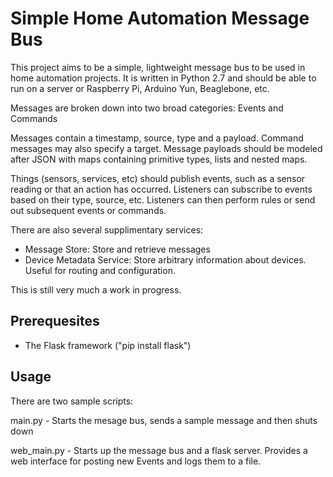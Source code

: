 Simple Home Automation Message Bus
==================================

This project aims to be a simple, lightweight message bus to be used
in home automation projects. It is written in Python 2.7 and should
be able to run on a server or Raspberry Pi, Arduino Yun, Beaglebone, etc.

Messages are broken down into two broad categories: Events and Commands

Messages contain a timestamp, source, type and a payload. Command messages may
also specify a target. Message payloads should be modeled after JSON with
maps containing primitive types, lists and nested maps.

Things (sensors, services, etc) should publish events, such as a sensor reading
or that an action has occurred. Listeners can subscribe to events based on their
type, source, etc. Listeners can then perform rules or send out subsequent
events or commands.

There are also several supplimentary services:

- Message Store: Store and retrieve messages
- Device Metadata Service: Store arbitrary information about devices. Useful for
routing and configuration.

This is still very much a work in progress.

Prerequesites
-----------

- The Flask framework ("pip install flask")

Usage
-----

There are two sample scripts:

main.py - Starts the mesage bus, sends a sample message and then shuts down

web_main.py - Starts up the message bus and a flask server. Provides a web
interface for posting new Events and logs them to a file.
